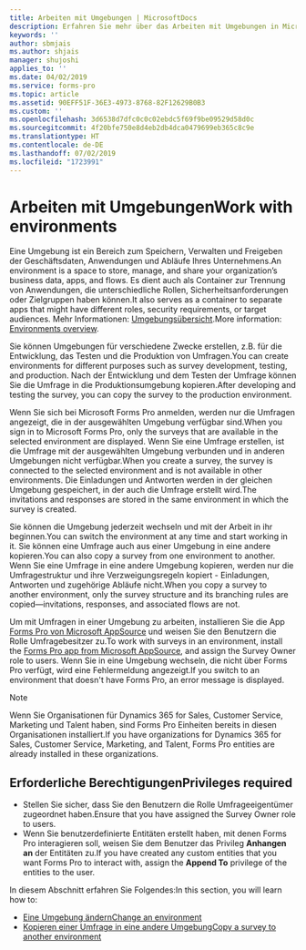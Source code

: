 ```yaml
---
title: Arbeiten mit Umgebungen | MicrosoftDocs
description: Erfahren Sie mehr über das Arbeiten mit Umgebungen in Microsoft Forms Pro.
keywords: ''
author: sbmjais
ms.author: shjais
manager: shujoshi
applies_to: ''
ms.date: 04/02/2019
ms.service: forms-pro
ms.topic: article
ms.assetid: 90EFF51F-36E3-4973-8768-82F12629B0B3
ms.custom: ''
ms.openlocfilehash: 3d6538d7dfc0c0c02ebdc5f69f9be09529d58d0c
ms.sourcegitcommit: 4f20bfe750e8d4eb2db4dca0479699eb365c8c9e
ms.translationtype: HT
ms.contentlocale: de-DE
ms.lasthandoff: 07/02/2019
ms.locfileid: "1723991"
---
```

# <a name="work-with-environments"></a><span data-ttu-id="9ea2d-103">Arbeiten mit Umgebungen</span><span class="sxs-lookup"><span data-stu-id="9ea2d-103">Work with environments</span></span>



<span data-ttu-id="9ea2d-104">Eine Umgebung ist ein Bereich zum Speichern, Verwalten und Freigeben der Geschäftsdaten, Anwendungen und Abläufe Ihres Unternehmens.</span><span class="sxs-lookup"><span data-stu-id="9ea2d-104">An environment is a space to store, manage, and share your organization’s business data, apps, and flows.</span></span> <span data-ttu-id="9ea2d-105">Es dient auch als Container zur Trennung von Anwendungen, die unterschiedliche Rollen, Sicherheitsanforderungen oder Zielgruppen haben können.</span><span class="sxs-lookup"><span data-stu-id="9ea2d-105">It also serves as a container to separate apps that might have different roles, security requirements, or target audiences.</span></span> <span data-ttu-id="9ea2d-106">Mehr Informationen: [Umgebungsübersicht](https://docs.microsoft.com/en-us/power-platform/admin/environments-overview).</span><span class="sxs-lookup"><span data-stu-id="9ea2d-106">More information: [Environments overview](https://docs.microsoft.com/en-us/power-platform/admin/environments-overview).</span></span>

<span data-ttu-id="9ea2d-107">Sie können Umgebungen für verschiedene Zwecke erstellen, z.B. für die Entwicklung, das Testen und die Produktion von Umfragen.</span><span class="sxs-lookup"><span data-stu-id="9ea2d-107">You can create environments for different purposes such as survey development, testing, and production.</span></span> <span data-ttu-id="9ea2d-108">Nach der Entwicklung und dem Testen der Umfrage können Sie die Umfrage in die Produktionsumgebung kopieren.</span><span class="sxs-lookup"><span data-stu-id="9ea2d-108">After developing and testing the survey, you can copy the survey to the production environment.</span></span>

<span data-ttu-id="9ea2d-109">Wenn Sie sich bei Microsoft Forms Pro anmelden, werden nur die Umfragen angezeigt, die in der ausgewählten Umgebung verfügbar sind.</span><span class="sxs-lookup"><span data-stu-id="9ea2d-109">When you sign in to Microsoft Forms Pro, only the surveys that are available in the selected environment are displayed.</span></span> <span data-ttu-id="9ea2d-110">Wenn Sie eine Umfrage erstellen, ist die Umfrage mit der ausgewählten Umgebung verbunden und in anderen Umgebungen nicht verfügbar.</span><span class="sxs-lookup"><span data-stu-id="9ea2d-110">When you create a survey, the survey is connected to the selected environment and is not available in other environments.</span></span> <span data-ttu-id="9ea2d-111">Die Einladungen und Antworten werden in der gleichen Umgebung gespeichert, in der auch die Umfrage erstellt wird.</span><span class="sxs-lookup"><span data-stu-id="9ea2d-111">The invitations and responses are stored in the same environment in which the survey is created.</span></span> 

<span data-ttu-id="9ea2d-112">Sie können die Umgebung jederzeit wechseln und mit der Arbeit in ihr beginnen.</span><span class="sxs-lookup"><span data-stu-id="9ea2d-112">You can switch the environment at any time and start working in it.</span></span> <span data-ttu-id="9ea2d-113">Sie können eine Umfrage auch aus einer Umgebung in eine andere kopieren.</span><span class="sxs-lookup"><span data-stu-id="9ea2d-113">You can also copy a survey from one environment to another.</span></span> <span data-ttu-id="9ea2d-114">Wenn Sie eine Umfrage in eine andere Umgebung kopieren, werden nur die Umfragestruktur und ihre Verzweigungsregeln kopiert - Einladungen, Antworten und zugehörige Abläufe nicht.</span><span class="sxs-lookup"><span data-stu-id="9ea2d-114">When you copy a survey to another environment, only the survey structure and its branching rules are copied—invitations, responses, and associated flows are not.</span></span>

<span data-ttu-id="9ea2d-115">Um mit Umfragen in einer Umgebung zu arbeiten, installieren Sie die App [Forms Pro von Microsoft AppSource](https://appsource.microsoft.com/en-us/product/dynamics-365/mscrm.shimla?tab=Overview) und weisen Sie den Benutzern die Rolle Umfragebesitzer zu.</span><span class="sxs-lookup"><span data-stu-id="9ea2d-115">To work with surveys in an environment, install the [Forms Pro app from Microsoft AppSource](https://appsource.microsoft.com/en-us/product/dynamics-365/mscrm.shimla?tab=Overview), and assign the Survey Owner role to users.</span></span> <span data-ttu-id="9ea2d-116">Wenn Sie in eine Umgebung wechseln, die nicht über Forms Pro verfügt, wird eine Fehlermeldung angezeigt.</span><span class="sxs-lookup"><span data-stu-id="9ea2d-116">If you switch to an environment that doesn't have Forms Pro, an error message is displayed.</span></span>

> [!NOTE]
> <span data-ttu-id="9ea2d-117">Wenn Sie Organisationen für Dynamics 365 for Sales, Customer Service, Marketing und Talent haben, sind Forms Pro Einheiten bereits in diesen Organisationen installiert.</span><span class="sxs-lookup"><span data-stu-id="9ea2d-117">If you have organizations for Dynamics 365 for Sales, Customer Service, Marketing, and Talent, Forms Pro entities are already installed in these organizations.</span></span>

## <a name="privileges-required"></a><span data-ttu-id="9ea2d-118">Erforderliche Berechtigungen</span><span class="sxs-lookup"><span data-stu-id="9ea2d-118">Privileges required</span></span>

- <span data-ttu-id="9ea2d-119">Stellen Sie sicher, dass Sie den Benutzern die Rolle Umfrageeigentümer zugeordnet haben.</span><span class="sxs-lookup"><span data-stu-id="9ea2d-119">Ensure that you have assigned the Survey Owner role to users.</span></span>
- <span data-ttu-id="9ea2d-120">Wenn Sie benutzerdefinierte Entitäten erstellt haben, mit denen Forms Pro interagieren soll, weisen Sie dem Benutzer das Privileg **Anhangen an** der Entitäten zu.</span><span class="sxs-lookup"><span data-stu-id="9ea2d-120">If you have created any custom entities that you want Forms Pro to interact with, assign the **Append To** privilege of the entities to the user.</span></span>

<span data-ttu-id="9ea2d-121">In diesem Abschnitt erfahren Sie Folgendes:</span><span class="sxs-lookup"><span data-stu-id="9ea2d-121">In this section, you will learn how to:</span></span>

- [<span data-ttu-id="9ea2d-122">Eine Umgebung ändern</span><span class="sxs-lookup"><span data-stu-id="9ea2d-122">Change an environment</span></span>](change-environment.md)
- [<span data-ttu-id="9ea2d-123">Kopieren einer Umfrage in eine andere Umgebung</span><span class="sxs-lookup"><span data-stu-id="9ea2d-123">Copy a survey to another environment</span></span>](copy-survey-environment.md)

